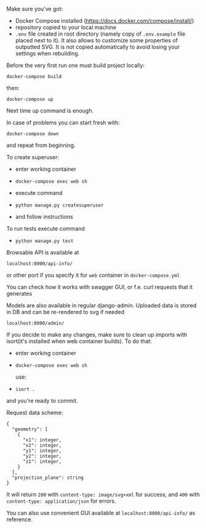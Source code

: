 Make sure you've got: 
- Docker Compose installed (https://docs.docker.com/compose/install/)
- repository copied to your local machine 
- `.env` file created in root directory (namely copy of `.env.example` file placed next to it). 
  It also allows to customize some properties of outputted SVG. 
  It is not copied automatically to avoid losing your settings when rebuilding. 

Before the very first run one must build project locally: 

```
docker-compose build 
```

then: 

```
docker-compose up 
``` 
Next time up command is enough. 

In case of problems you can start fresh with:
```
docker-compose down 
```
and repeat from beginning.  
  

To create superuser: 

- enter working container
- ```
  docker-compose exec web sh
  ``` 
- execute command
- ```
  python manage.py createsuperuser
  ``` 
- and follow instructions


To run tests execute command
- ```
  python manage.py test
  ``` 


Browsable API is available at 
```
localhost:8000/api-info/
```
or other port if you specify it for `web` container in `docker-compose.yml`

You can check how it works with swagger GUI, or f.e. curl requests that it generates

Models are also available in regular django-admin. Uploaded data is stored in DB and can be re-rendered to svg if needed
```
localhost:8000/admin/
```

If you decide to make any changes, make sure to clean up imports with isort(it's installed when web container builds). 
To do that:
- enter working container
- ```
  docker-compose exec web sh
  ``` 
  use: 
- ```
  isort .
  ```
and you're ready to commit. 


Request data scheme:
```
{
  "geometry": [
    {
      "x1": integer,
      "x2": integer,
      "y1": integer,
      "y2": integer,
      "z1": integer,
    }
  ],
  "projection_plane": string
} 
```
It will return `200` with `content-type: image/svg+xml` for success, and `400` with `content-type: application/json` for errors.

You can also use convenient GUI available at `localhost:8000/api-info/` as reference. 
